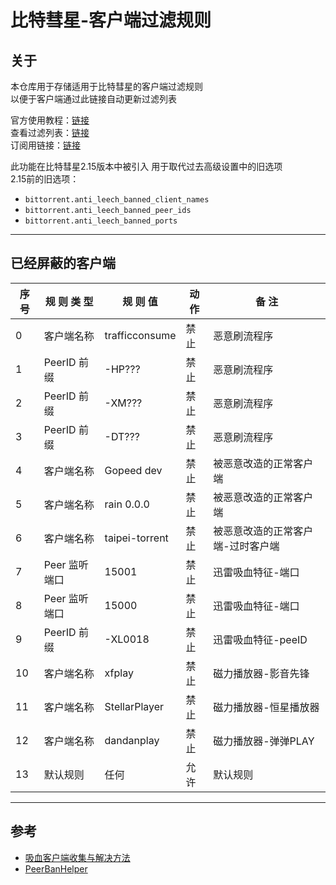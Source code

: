 # 比特彗星-客户端过滤规则

## 关于

本仓库用于存储适用于比特彗星的客户端过滤规则  
以便于客户端通过此链接自动更新过滤列表  

官方使用教程：[链接](https://wiki.bitcomet.com/bitcomet_options#client_filter)  
查看过滤列表：[链接](./Client_Filter.json)  
订阅用链接：[链接](https://raw.githubusercontent.com/bitcomet-post-bar/BC-Client-Filter/refs/heads/main/Client_Filter.json)  

此功能在比特彗星2.15版本中被引入 用于取代过去高级设置中的旧选项  
2.15前的旧选项：  
* `bittorrent.anti_leech_banned_client_names`
* `bittorrent.anti_leech_banned_peer_ids`
* `bittorrent.anti_leech_banned_ports`

---

## 已经屏蔽的客户端

| 序 号 | 规 则 类 型 | 规 则 值 | 动 作 | 备 注 |
|--- | --- | --- | --- | ---|
| 0 | 客户端名称 | trafficconsume | 禁止 | 恶意刷流程序 |
| 1 | PeerID 前缀 | -HP??? | 禁止 | 恶意刷流程序 |
| 2 | PeerID 前缀 | -XM??? | 禁止 | 恶意刷流程序 |
| 3 | PeerID 前缀 | -DT??? | 禁止 | 恶意刷流程序 |
| 4 | 客户端名称 | Gopeed dev | 禁止 | 被恶意改造的正常客户端 |
| 5 | 客户端名称 | rain 0.0.0 | 禁止 | 被恶意改造的正常客户端 |
| 6 | 客户端名称 | taipei-torrent | 禁止 | 被恶意改造的正常客户端-过时客户端 |
| 7 | Peer 监听端口 | 15001 | 禁止 | 迅雷吸血特征-端口 |
| 8 | Peer 监听端口 | 15000 | 禁止 | 迅雷吸血特征-端口 |
| 9 | PeerID 前缀 | -XL0018 | 禁止 | 迅雷吸血特征-peeID |
| 10 | 客户端名称 | xfplay | 禁止 | 磁力播放器-影音先锋 |
| 11 | 客户端名称 | StellarPlayer | 禁止 | 磁力播放器-恒星播放器 |
| 12 | 客户端名称 | dandanplay | 禁止 | 磁力播放器-弹弹PLAY |
| 13 | 默认规则 | 任何 | 允许 | 默认规则 |

---

## 参考
* [吸血客户端收集与解决方法](https://www.cometbbs.com/t/%E5%90%B8%E8%A1%80%E5%AE%A2%E6%88%B7%E7%AB%AF%E6%94%B6%E9%9B%86%E4%B8%8E%E8%A7%A3%E5%86%B3%E6%96%B9%E6%B3%95/92122)
* [PeerBanHelper](https://github.com/PBH-BTN/PeerBanHelper)
